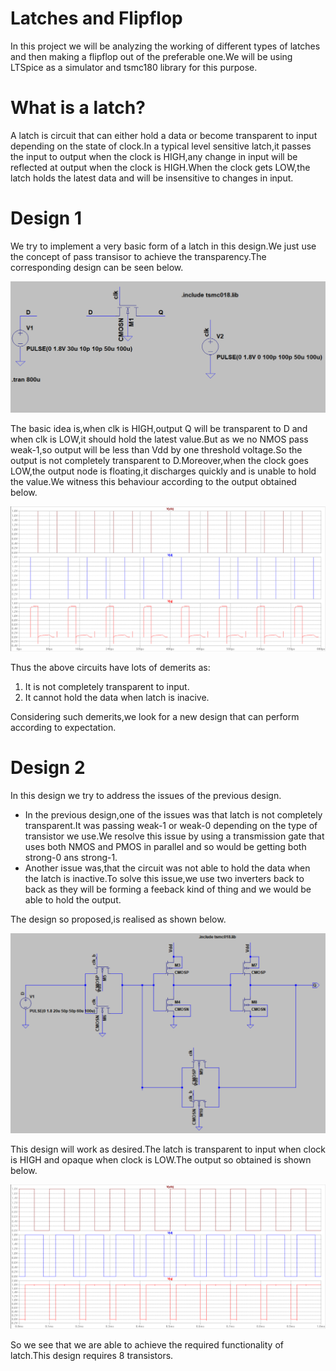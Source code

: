# Latches and Flipflop
In this project we will be analyzing the working of different types of latches and then making a flipflop out of the preferable one.We will be using LTSpice as a simulator and tsmc180 library for this purpose.

# What is a latch?
A latch is circuit that can either hold a data or become transparent to input depending on the state of clock.In a typical level sensitive latch,it passes the input to output when the clock is HIGH,any change in input will be reflected at output when the clock is HIGH.When the clock gets LOW,the latch holds the latest data and will be insensitive to changes in input.

# Design 1
We try to implement a very basic form of a latch in this design.We just use the concept of pass transisor to achieve the transparency.The corresponding design can be seen below.


![](design/des1.PNG)

The basic idea is,when clk is HIGH,output Q will be transparent to D and when clk is LOW,it should hold the latest value.But as we no NMOS pass weak-1,so output will be less than Vdd by one threshold voltage.So the output is not completely transparent to D.Moreover,when the clock goes LOW,the output node is floating,it discharges quickly and is unable to hold the value.We witness this behaviour according to the output obtained below.

![](ouput/des1op.PNG)

Thus the above circuits have lots of demerits as:
1. It is not completely transparent to input.
2. It cannot hold the data when latch is inacive.

Considering such demerits,we look for a new design that can perform according to expectation.

# Design 2
In this design we try to address the issues of the previous design.
- In the previous design,one of the issues was that latch is not completely transparent.It was passing weak-1 or weak-0 depending on the type of transistor we use.We resolve this issue by using a transmission gate that uses both NMOS and PMOS in parallel and so would be getting both strong-0 ans strong-1.
- Another issue was,that the circuit was not able to hold the data when the latch is inactive.To solve this issue,we use two inverters back to back as they will be forming a feeback kind of thing and we would be able to hold the output.

The design so proposed,is realised as shown below.

![](design/des2.PNG)

This design will work as desired.The latch is transparent to input when clock is HIGH and opaque when clock is LOW.The output so obtained is shown below.

![](ouput/des2op.PNG)

So we see that we are able to achieve the required functionality of latch.This design requires 8 transistors.
